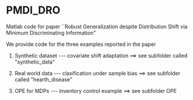 # PMDI_DRO
Matlab code for paper ``Robust Generalization despite Distribution Shift via Minimum Discriminating Information"

We provide code for the three examples reported in the paper

1) Synthetic dataset --- covariate shift adaptation ==> see subfolder called "synthetic_data"

2) Real world data --- clasification under sample bias ==> see subfolder called "hearth_disease"

3) OPE for MDPs --- inventory control example ==> see subfolder OPE
